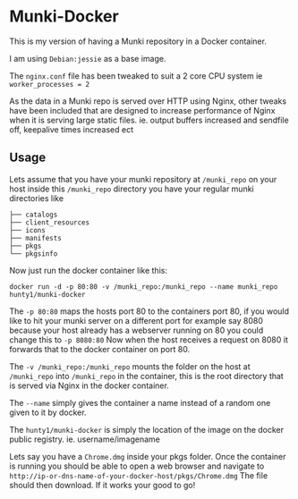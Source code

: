 # Munki-Docker

This is my version of having a Munki repository in a Docker container.

I am using `Debian:jessie` as a base image.

The `nginx.conf` file has been tweaked to suit a 2 core CPU system ie `worker_processes = 2`

As the data in a Munki repo is served over HTTP using Nginx, other tweaks have been included 
that are designed to increase performance of Nginx when it is serving large static files. 
ie. output buffers increased and sendfile off, keepalive times increased ect


## Usage

Lets assume that you have your munki repository at `/munki_repo` on your host
inside this `/munki_repo` directory you have your regular munki directories like
 
    ├── catalogs
    ├── client_resources
    ├── icons
    ├── manifests
    ├── pkgs
    └── pkgsinfo

Now just run the docker container like this:

    docker run -d -p 80:80 -v /munki_repo:/munki_repo --name munki_repo hunty1/munki-docker

The `-p 80:80` maps the hosts port 80 to the containers port 80, if you would like to hit your munki server on a different port
for example say 8080 because your host already has a webserver running on 80 you could change this to 
`-p 8080:80` 
Now when the host receives a request on 8080 it forwards that to the docker container on port 80.

The `-v /munki_repo:/munki_repo` mounts the folder on the host at `/munki_repo` into `/munki_repo` in the container, this is the root
directory that is served via Nginx in the docker container.

The `--name` simply gives the container a name instead of a random one given to it by docker.

The `hunty1/munki-docker` is simply the location of the image on the docker public registry. ie. username/imagename

Lets say you have a `Chrome.dmg` inside your pkgs folder. Once the container is running you should be able to open a web browser
and navigate to `http://ip-or-dns-name-of-your-docker-host/pkgs/Chrome.dmg`
The file should then download. If it works your good to go!



